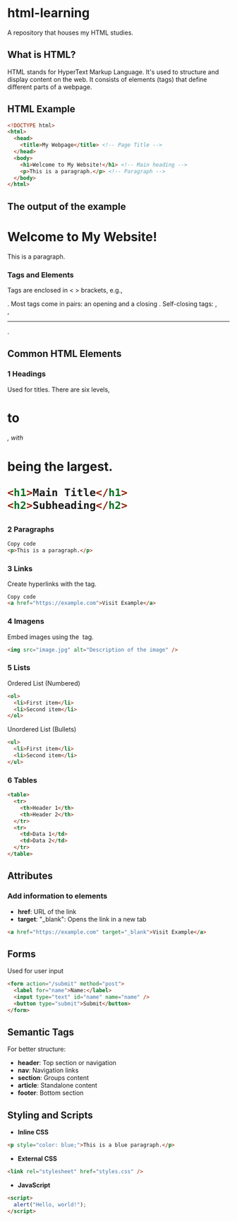  # html-learning
A repository that houses my HTML studies.

## What is HTML?
HTML stands for HyperText Markup Language. It's used to structure and display content on the web. It consists of elements (tags) that define different parts of a webpage.

## HTML Example
```html
<!DOCTYPE html>
<html>
  <head>
    <title>My Webpage</title> <!-- Page Title -->
  </head>
  <body>
    <h1>Welcome to My Website!</h1> <!-- Main heading -->
    <p>This is a paragraph.</p> <!-- Paragraph -->
  </body>
</html>
```

## The output of the example
<!DOCTYPE html>
<html>
  <head>
    <title>My Webpage</title> <!-- Page Title -->
  </head>
  <body>
    <h1>Welcome to My Website!</h1> <!-- Main heading -->
    <p>This is a paragraph.</p> <!-- Paragraph -->
  </body>
</html>

### Tags and Elements
Tags are enclosed in < > brackets, e.g., <p>.
Most tags come in pairs: an opening <tag> and a closing </tag>.
Self-closing tags: <img />, <br />, <hr />.

## Common HTML Elements

### 1 Headings
Used for titles. There are six levels, <h1> to <h6>, with <h1> being the largest.

```html
<h1>Main Title</h1>
<h2>Subheading</h2>
```
### 2 Paragraphs
```html
Copy code
<p>This is a paragraph.</p>
```
### 3 Links
Create hyperlinks with the <a> tag.

```html
Copy code
<a href="https://example.com">Visit Example</a>
```

### 4 Imagens
Embed images using the <img> tag.

```html
<img src="image.jpg" alt="Description of the image" />
```
### 5 Lists
Ordered List (Numbered)
```html
<ol>
  <li>First item</li>
  <li>Second item</li>
</ol>
```
Unordered List (Bullets)
```html
<ul>
  <li>First item</li>
  <li>Second item</li>
</ul>
```
### 6 Tables
```html
<table>
  <tr>
    <th>Header 1</th>
    <th>Header 2</th>
  </tr>
  <tr>
    <td>Data 1</td>
    <td>Data 2</td>
  </tr>
</table>
```
## Attributes
### Add information to elements

- **href**: URL of the link
- **target**: "_blank": Opens the link in a new tab

```html
<a href="https://example.com" target="_blank">Visit Example</a>
```
## Forms
Used for user input
```html
<form action="/submit" method="post">
  <label for="name">Name:</label>
  <input type="text" id="name" name="name" />
  <button type="submit">Submit</button>
</form>
```

## Semantic Tags
For better structure:
- **header**: Top section or navigation
- **nav**: Navigation links
- **section**: Groups content
- **article**: Standalone content
- **footer**: Bottom section

## Styling and Scripts
- **Inline CSS**
```html
<p style="color: blue;">This is a blue paragraph.</p>
```

- **External CSS**
```html
<link rel="stylesheet" href="styles.css" />
```

- **JavaScript**
```html
<script>
  alert("Hello, world!");
</script>
```


<script>
  alert("Hello, world!");
</script>

